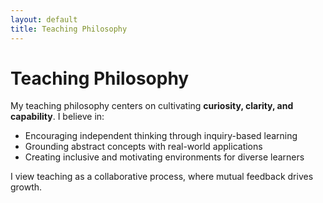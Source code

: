 ```yaml
---
layout: default
title: Teaching Philosophy
---
```


# Teaching Philosophy

My teaching philosophy centers on cultivating **curiosity, clarity, and capability**. I believe in:

- Encouraging independent thinking through inquiry-based learning
- Grounding abstract concepts with real-world applications
- Creating inclusive and motivating environments for diverse learners

I view teaching as a collaborative process, where mutual feedback drives growth.
